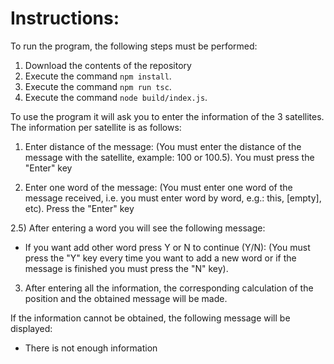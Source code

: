# Instructions:

To run the program, the following steps must be performed:

1) Download the contents of the repository
2) Execute the command ```npm install```.
3) Execute the command ```npm run tsc```.
4) Execute the command ```node build/index.js```.


To use the program it will ask you to enter the information of the 3 satellites. The information per satellite is as follows:

1) Enter distance of the message: (You must enter the distance of the message with the satellite, example: 100 or 100.5). You must press the "Enter" key

2) Enter one word of the message: (You must enter one word of the message received, i.e. you must enter word by word, e.g.: this, [empty], etc). Press the "Enter" key

2.5) After entering a word you will see the following message:
- If you want add other word press Y or N to continue (Y/N): (You must press the "Y" key every time you want to add a new word or if the message is finished you must press the "N" key).

3) After entering all the information, the corresponding calculation of the position and the obtained message will be made.

If the information cannot be obtained, the following message will be displayed:

- There is not enough information
